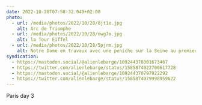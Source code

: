 ```yaml
---
date: 2022-10-28T07:58:32.049+02:00
photo:
  - url: /media/photos/2022/10/28/8jt1e.jpg
    alt: Arc de Triomphe
  - url: /media/photos/2022/10/28/nwg7o.jpg
    alt: la Tour Eiffel
  - url: /media/photos/2022/10/28/5pjrm.jpg
    alt: Notre Dame en travaux avec une peniche sur la Seine au premier plan
syndication:
  - https://mastodon.social/@alienlebarge/109244370301673467
  - https://twitter.com/alienlebarge/status/1585874022700617728
  - https://mastodon.social/@alienlebarge/109244370797922292
  - https://twitter.com/alienlebarge/status/1585874079998959622
---
```

Paris day 3
